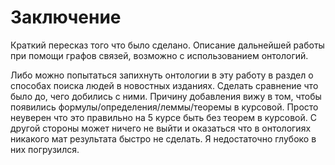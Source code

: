 # Заключение
Краткий пересказ того что было сделано. Описание дальнейшей работы при помощи графов связей, возможно с использованием онтологий. 

Либо можно попытаться запихнуть онтологии в эту работу в раздел о способах поиска людей в новостных изданиях. Сделать сравнение что было до, чего добились с ними. Причину добавления вижу в том, чтобы появились формулы/определения/леммы/теоремы в курсовой. Просто неуверен что это правильно на 5 курсе быть без теорем в курсовой. С другой стороны может ничего не выйти и оказаться что в онтологиях никакого мат результата быстро не сделать. Я недостаточно глубоко в них погрузился.


